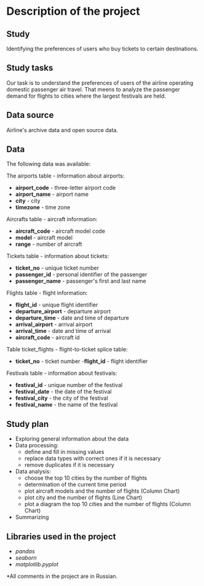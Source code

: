 # Description of the project

## Study
Identifying the preferences of users who buy tickets to certain destinations.

## Study tasks
Our task is to understand the preferences of users of the airline operating domestic passenger air travel.
That meens to analyze the passenger demand for flights to cities where the largest festivals are held.

## Data source
Airline's archive data and open source data.

## Data
The following data was available:

The airports table - information about airports:

- **airport_code** - three-letter airport code
- **airport_name** - airport name
- **city** - city
- **timezone** - time zone

Aircrafts table - aircraft information:

- **aircraft_code** - aircraft model code
- **model** - aircraft model
- **range** - number of aircraft

Tickets table - information about tickets:

- **ticket_no** - unique ticket number
- **passenger_id** - personal identifier of the passenger
- **passenger_name** - passenger's first and last name

Flights table - flight information:

- **flight_id** - unique flight identifier
- **departure_airport** - departure airport
- **departure_time** - date and time of departure
- **arrival_airport** - arrival airport
- **arrival_time** - date and time of arrival
- **aircraft_code** - aircraft id

Table ticket_flights - flight-to-ticket splice table:

- **ticket_no** - ticket number
-**flight_id** - flight identifier

Festivals table - information about festivals:

- **festival_id** - unique number of the festival
- **festival_date** - the date of the festival
- **festival_city** - the city of the festival
- **festival_name** - the name of the festival

## Study plan

- Exploring general information about the data
- Data processing:
    - define and fill in missing values
    - replace data types with correct ones if it is necessary
    - remove duplicates if it is necessary
- Data analysis:
    - choose the top 10 cities by the number of flights
    - determination of the current time period
    - plot aircraft models and the number of flights (Column Chart)
    - plot city and the number of flights (Line Chart)
    - plot a diagram the top 10 cities and the number of flights (Column Chart)
- Summarizing

## Libraries used in the project

- *pandas*
- *seaborn*
- *matplotlib.pyplot*

*All comments in the project are in Russian.